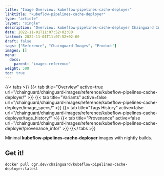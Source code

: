 ```yaml
---
title: "Image Overview: kubeflow-pipelines-cache-deployer"
linktitle: "kubeflow-pipelines-cache-deployer"
type: "article"
layout: "single"
description: "Overview: kubeflow-pipelines-cache-deployer Chainguard Image"
date: 2022-11-01T11:07:52+02:00
lastmod: 2022-11-01T11:07:52+02:00
draft: false
tags: ["Reference", "Chainguard Images", "Product"]
images: []
menu:
  docs:
    parent: "images-reference"
weight: 500
toc: true
---
```


{{< tabs >}}
{{< tab title="Overview" active=true url="/chainguard/chainguard-images/reference/kubeflow-pipelines-cache-deployer/" >}}
{{< tab title="Variants" active=false url="/chainguard/chainguard-images/reference/kubeflow-pipelines-cache-deployer/image_specs/" >}}
{{< tab title="Tags History" active=false url="/chainguard/chainguard-images/reference/kubeflow-pipelines-cache-deployer/tags_history/" >}}
{{< tab title="Provenance" active=false url="/chainguard/chainguard-images/reference/kubeflow-pipelines-cache-deployer/provenance_info/" >}}
{{</ tabs >}}

Minimal **kubeflow-pipelines-cache-deployer** images with nightly builds.

## Get it!

```
docker pull cgr.dev/chainguard/kubeflow-pipelines-cache-deployer:latest
```

